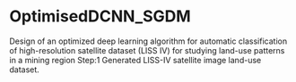 # OptimisedDCNN_SGDM
Design of an optimized deep learning algorithm for automatic classification of high-resolution satellite dataset (LISS IV) for studying land-use patterns in a mining region
Step:1 Generated  LISS-IV  satellite image land-use dataset.
